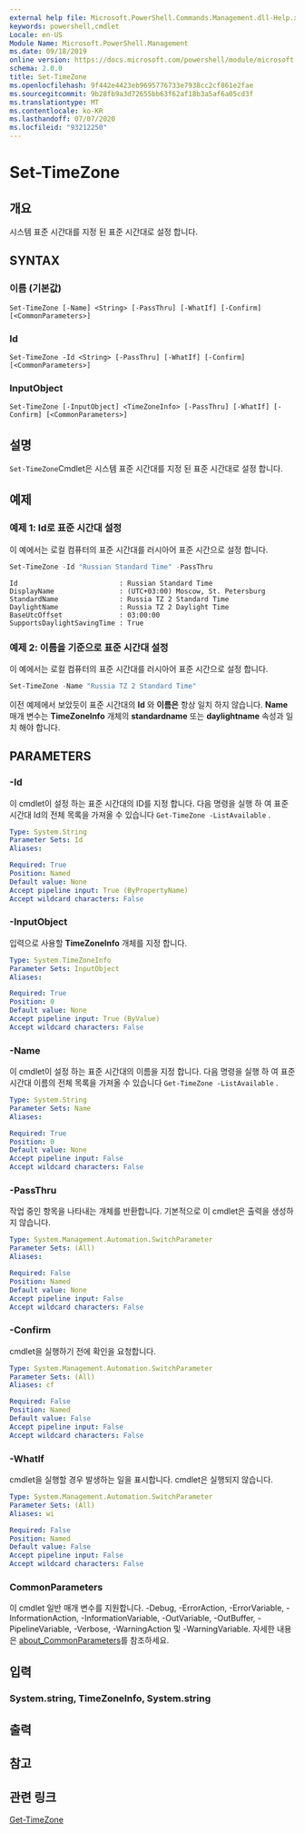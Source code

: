 ```yaml
---
external help file: Microsoft.PowerShell.Commands.Management.dll-Help.xml
keywords: powershell,cmdlet
Locale: en-US
Module Name: Microsoft.PowerShell.Management
ms.date: 09/18/2019
online version: https://docs.microsoft.com/powershell/module/microsoft.powershell.management/set-timezone?view=powershell-6&WT.mc_id=ps-gethelp
schema: 2.0.0
title: Set-TimeZone
ms.openlocfilehash: 9f442e4423eb9695776733e7938cc2cf861e2fae
ms.sourcegitcommit: 9b28fb9a3d72655bb63f62af18b3a5af6a05cd3f
ms.translationtype: MT
ms.contentlocale: ko-KR
ms.lasthandoff: 07/07/2020
ms.locfileid: "93212250"
---
```

# Set-TimeZone

## 개요
시스템 표준 시간대를 지정 된 표준 시간대로 설정 합니다.

## SYNTAX

### 이름 (기본값)

```
Set-TimeZone [-Name] <String> [-PassThru] [-WhatIf] [-Confirm] [<CommonParameters>]
```

### Id

```
Set-TimeZone -Id <String> [-PassThru] [-WhatIf] [-Confirm] [<CommonParameters>]
```

### InputObject

```
Set-TimeZone [-InputObject] <TimeZoneInfo> [-PassThru] [-WhatIf] [-Confirm] [<CommonParameters>]
```

## 설명

`Set-TimeZone`Cmdlet은 시스템 표준 시간대를 지정 된 표준 시간대로 설정 합니다.

## 예제

### 예제 1: Id로 표준 시간대 설정

이 예에서는 로컬 컴퓨터의 표준 시간대를 러시아어 표준 시간으로 설정 합니다.

```powershell
Set-TimeZone -Id "Russian Standard Time" -PassThru
```

```Output
Id                         : Russian Standard Time
DisplayName                : (UTC+03:00) Moscow, St. Petersburg
StandardName               : Russia TZ 2 Standard Time
DaylightName               : Russia TZ 2 Daylight Time
BaseUtcOffset              : 03:00:00
SupportsDaylightSavingTime : True
```

### 예제 2: 이름을 기준으로 표준 시간대 설정

이 예에서는 로컬 컴퓨터의 표준 시간대를 러시아어 표준 시간으로 설정 합니다.

```powershell
Set-TimeZone -Name "Russia TZ 2 Standard Time"
```

이전 예제에서 보았듯이 표준 시간대의 **Id** 와 **이름은** 항상 일치 하지 않습니다.
**Name** 매개 변수는 **TimeZoneInfo** 개체의 **standardname** 또는 **daylightname** 속성과 일치 해야 합니다.

## PARAMETERS

### -Id

이 cmdlet이 설정 하는 표준 시간대의 ID를 지정 합니다. 다음 명령을 실행 하 여 표준 시간대 Id의 전체 목록을 가져올 수 있습니다 `Get-TimeZone -ListAvailable` .

```yaml
Type: System.String
Parameter Sets: Id
Aliases:

Required: True
Position: Named
Default value: None
Accept pipeline input: True (ByPropertyName)
Accept wildcard characters: False
```

### -InputObject

입력으로 사용할 **TimeZoneInfo** 개체를 지정 합니다.

```yaml
Type: System.TimeZoneInfo
Parameter Sets: InputObject
Aliases:

Required: True
Position: 0
Default value: None
Accept pipeline input: True (ByValue)
Accept wildcard characters: False
```

### -Name

이 cmdlet이 설정 하는 표준 시간대의 이름을 지정 합니다. 다음 명령을 실행 하 여 표준 시간대 이름의 전체 목록을 가져올 수 있습니다 `Get-TimeZone -ListAvailable` .

```yaml
Type: System.String
Parameter Sets: Name
Aliases:

Required: True
Position: 0
Default value: None
Accept pipeline input: False
Accept wildcard characters: False
```

### -PassThru

작업 중인 항목을 나타내는 개체를 반환합니다. 기본적으로 이 cmdlet은 출력을 생성하지 않습니다.

```yaml
Type: System.Management.Automation.SwitchParameter
Parameter Sets: (All)
Aliases:

Required: False
Position: Named
Default value: None
Accept pipeline input: False
Accept wildcard characters: False
```

### -Confirm

cmdlet을 실행하기 전에 확인을 요청합니다.

```yaml
Type: System.Management.Automation.SwitchParameter
Parameter Sets: (All)
Aliases: cf

Required: False
Position: Named
Default value: False
Accept pipeline input: False
Accept wildcard characters: False
```

### -WhatIf

cmdlet을 실행할 경우 발생하는 일을 표시합니다. cmdlet은 실행되지 않습니다.

```yaml
Type: System.Management.Automation.SwitchParameter
Parameter Sets: (All)
Aliases: wi

Required: False
Position: Named
Default value: False
Accept pipeline input: False
Accept wildcard characters: False
```

### CommonParameters

이 cmdlet 일반 매개 변수를 지원합니다. -Debug, -ErrorAction, -ErrorVariable, -InformationAction, -InformationVariable, -OutVariable, -OutBuffer, -PipelineVariable, -Verbose, -WarningAction 및 -WarningVariable. 자세한 내용은 [about_CommonParameters](https://go.microsoft.com/fwlink/?LinkID=113216)를 참조하세요.

## 입력

### System.string, TimeZoneInfo, System.string

## 출력

## 참고

## 관련 링크

[Get-TimeZone](Get-TimeZone.md)
